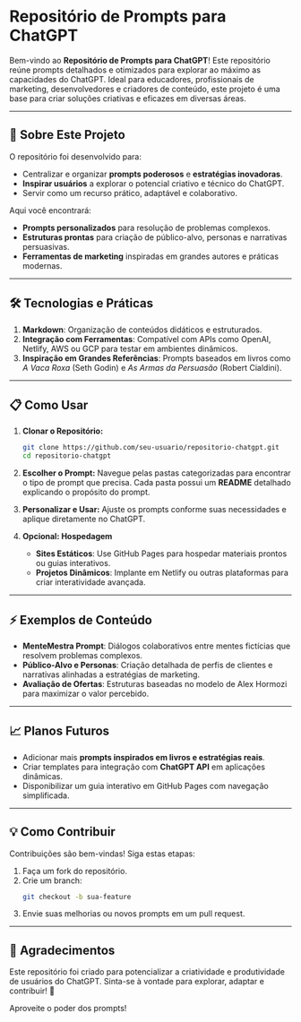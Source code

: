 # **Repositório de Prompts para ChatGPT**

Bem-vindo ao **Repositório de Prompts para ChatGPT**! Este repositório reúne prompts detalhados e otimizados para explorar ao máximo as capacidades do ChatGPT. Ideal para educadores, profissionais de marketing, desenvolvedores e criadores de conteúdo, este projeto é uma base para criar soluções criativas e eficazes em diversas áreas.

---

## **📖 Sobre Este Projeto**

O repositório foi desenvolvido para:
- Centralizar e organizar **prompts poderosos** e **estratégias inovadoras**.
- **Inspirar usuários** a explorar o potencial criativo e técnico do ChatGPT.
- Servir como um recurso prático, adaptável e colaborativo.

Aqui você encontrará:
- **Prompts personalizados** para resolução de problemas complexos.  
- **Estruturas prontas** para criação de público-alvo, personas e narrativas persuasivas.  
- **Ferramentas de marketing** inspiradas em grandes autores e práticas modernas.  

---

## **🛠 Tecnologias e Práticas**

1. **Markdown**: Organização de conteúdos didáticos e estruturados.  
2. **Integração com Ferramentas**: Compatível com APIs como OpenAI, Netlify, AWS ou GCP para testar em ambientes dinâmicos.  
3. **Inspiração em Grandes Referências**: Prompts baseados em livros como *A Vaca Roxa* (Seth Godin) e *As Armas da Persuasão* (Robert Cialdini).  

---

## **📋 Como Usar**

1. **Clonar o Repositório:**
   ```bash
   git clone https://github.com/seu-usuario/repositorio-chatgpt.git
   cd repositorio-chatgpt
   ```
2. **Escolher o Prompt:**
   Navegue pelas pastas categorizadas para encontrar o tipo de prompt que precisa. Cada pasta possui um **README** detalhado explicando o propósito do prompt.

3. **Personalizar e Usar:**
   Ajuste os prompts conforme suas necessidades e aplique diretamente no ChatGPT.

4. **Opcional: Hospedagem**
   - **Sites Estáticos**: Use GitHub Pages para hospedar materiais prontos ou guias interativos.  
   - **Projetos Dinâmicos**: Implante em Netlify ou outras plataformas para criar interatividade avançada.  

---

## **⚡ Exemplos de Conteúdo**
- **MenteMestra Prompt**: Diálogos colaborativos entre mentes fictícias que resolvem problemas complexos.  
- **Público-Alvo e Personas**: Criação detalhada de perfis de clientes e narrativas alinhadas a estratégias de marketing.  
- **Avaliação de Ofertas**: Estruturas baseadas no modelo de Alex Hormozi para maximizar o valor percebido.  

---

## **📈 Planos Futuros**
- Adicionar mais **prompts inspirados em livros e estratégias reais**.  
- Criar templates para integração com **ChatGPT API** em aplicações dinâmicas.  
- Disponibilizar um guia interativo em GitHub Pages com navegação simplificada.  

---

## **💡 Como Contribuir**
Contribuições são bem-vindas! Siga estas etapas:
1. Faça um fork do repositório.  
2. Crie um branch:
   ```bash
   git checkout -b sua-feature
   ```
3. Envie suas melhorias ou novos prompts em um pull request.

---

## **🌟 Agradecimentos**
Este repositório foi criado para potencializar a criatividade e produtividade de usuários do ChatGPT. Sinta-se à vontade para explorar, adaptar e contribuir! 🚀

Aproveite o poder dos prompts!

